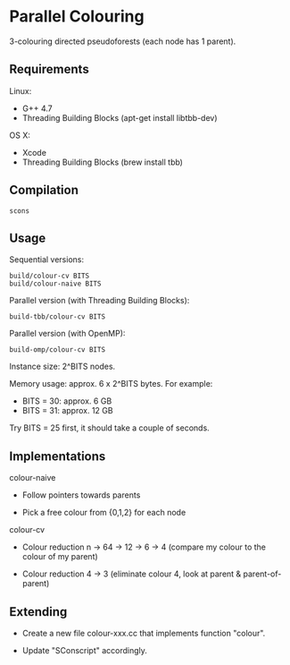 Parallel Colouring
==================

3-colouring directed pseudoforests (each node has 1 parent).


Requirements
------------

Linux:

- G++ 4.7
- Threading Building Blocks (apt-get install libtbb-dev)

OS X:

- Xcode
- Threading Building Blocks (brew install tbb)


Compilation
-----------

    scons


Usage
-----

Sequential versions:

    build/colour-cv BITS
    build/colour-naive BITS

Parallel version (with Threading Building Blocks):

    build-tbb/colour-cv BITS

Parallel version (with OpenMP):

    build-omp/colour-cv BITS

Instance size: 2^BITS nodes.

Memory usage: approx. 6 x 2^BITS bytes. For example:

- BITS = 30: approx. 6 GB
- BITS = 31: approx. 12 GB

Try BITS = 25 first, it should take a couple of seconds.


Implementations
---------------

colour-naive

- Follow pointers towards parents

- Pick a free colour from {0,1,2} for each node

colour-cv

- Colour reduction n -> 64 -> 12 -> 6 -> 4
  (compare my colour to the colour of my parent)

- Colour reduction 4 -> 3
  (eliminate colour 4, look at parent & parent-of-parent)


Extending
---------

- Create a new file colour-xxx.cc that implements function "colour".

- Update "SConscript" accordingly.
